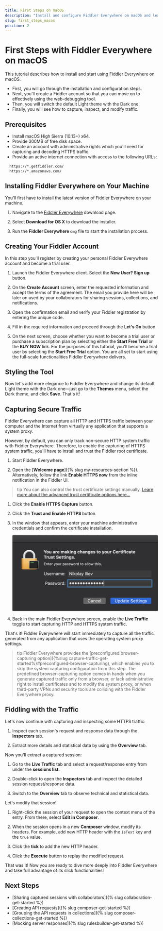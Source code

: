 ```yaml
---
title: First Steps on macOS
description: "Install and configure Fiddler Everywhere on macOS and learn how to capture, inspect, and modify the HTTPS traffic to analyze data effectively."
slug: first_steps_macos
position: 2
---
```


# First Steps with Fiddler Everywhere on macOS

This tutorial describes how to install and start using Fiddler Everywhere on macOS.

* First, you will go through the installation and configuration steps.
* Next, you'll create a Fiddler account so that you can move on to effectively using the web-debugging tool.
* Then, you will switch the default Light theme with the Dark one.
* Finally, you will see how to capture, inspect, and modify traffic.

## Prerequisites

- Install macOS High Sierra (10.13+) x64.
- Provide 300MB of free disk space.
- Create an account with administrative rights which you'll need for capturing and decoding HTTPS traffic.
- Provide an active internet connection with access to the following URLs:
```curl
  https://*.getfiddler.com/
  https://*.amazonaws.com/
```

## Installing Fiddler Everywhere on Your Machine

You'll first have to install the latest version of Fiddler Everywhere on your machine.

1. Navigate to the [Fiddler Everywhere](https://www.telerik.com/download/fiddler-everywhere) download page.

1. Select **Download for OS X** to download the installer.

1. Run the **Fiddler Everywhere** `dmg` file to start the installation process.

## Creating Your Fiddler Account

In this step you'll register by creating your personal Fiddler Everywhere account and become a trial user.   

1. Launch the Fiddler Everywhere client. Select the **New User? Sign up** button.

1. On the **Create Account** screen, enter the requested information and accept the terms of the agreement. The email you provide here will be later on used by your collaborators for sharing sessions, collections, and notifications.

1. Open the confirmation email and verify your Fiddler registration by entering the unique code.

1. Fill in the required information and proceed through the **Let's Go** button.

1. On the next screen, choose whether you want to become a trial user or purchase a subscription plan by selecting either the **Start Free Trial** or the **BUY NOW** link. For the purposes of this tutorial, you'll become a trial user by selecting the **Start Free Trial** option. You are all set to start using the full-scale functionalities Fiddler Everywhere delivers.

## Styling the Tool

Now let's add more elegance to Fiddler Everywhere and change its default Light theme with the Dark one&mdash;just go to the **Themes** menu, select the Dark theme, and click **Save**. That's it!

## Capturing Secure Traffic

Fiddler Everywhere can capture all HTTP and HTTPS traffic between your computer and the Internet from virtually any application that supports a system proxy.

However, by default, you can only track non-secure HTTP system traffic with Fiddler Everywhere. Therefore, to enable the capturing of HTTPS system traffic, you'll have to install and trust the Fiddler root certificate.



1. Start Fiddler Everywhere.

1. Open the [**Welcome page**]({% slug my-resources-section %}). Alternatively, follow the link **Enable HTTPS now** from the inline notification in the Fiddler UI.

  >tip You can also control the trust certificate settings manually. [Learn more about the advanced trust certificate options here...](#)

1. Click the **Enable HTTPS Capture** button. 

1. Click the **Trust and Enable HTTPS** button.

1. In the window that appears, enter your machine administrative credentials and confirm the certificate installation.

    ![Enter Keychain credentials to trust the root certificate](../images/settings/settings-https-mac-keychain.png)

1. Back in the main Fiddler Everywhere screen, enable the **Live Traffic** toggle to start capturing HTTP and HTTPS system traffic.

That's it! Fiddler Everywhere will start immediately to capture all the traffic generated from any application that uses the operating system proxy settings.

>tip Fiddler Everywhere provides the [preconfigured browser-capturing option]({%slug capture-traffic-get-started%}#preconfigured-browser-capturing), which enables you to skip the system capturing configuration from this step. The predefined browser-capturing option comes in handy when you generate captured traffic only from a browser, or lack administrative right to install certificates and to modify the system proxy, or when third-party VPNs and security tools are colliding with the Fiddler Everywhere proxy.

## Fiddling with the Traffic

Let's now continue with capturing and inspecting some HTTPS traffic:

1. Inspect each session's request and response data through the **Inspectors** tab.

1. Extract more details and statistical data by using the **Overview** tab.

Now you'll extract a captured session:

1. Go to the **Live Traffic** tab and select a request/response entry from under the **sessions list**.

1. Double-click to open the **Inspectors** tab and inspect the detailed session request/response data.

1. Switch to the **Overview** tab to observe technical and statistical data.

Let's modify that session!

1. Right-click the session of your request to open the context menu of the entry. From there, select **Edit in Composer**.

1. When the session opens in a new **Composer** window, modify its headers. For example, add new HTTP header with the `isTest` key and the `true` value.

1. Click the **tick** to add the new HTTP header.

1. Click the **Execute** button to replay the modified request.

That was it! Now you are ready to dive more deeply into Fiddler Everywhere and take full advantage of its slick functionalities!

## Next Steps

* [Sharing captured sessions with collaborators]({% slug collaboration-get-started %})
* [Creating API requests]({% slug composer-get-started %})
* [Grouping the API requests in collections]({% slug composer-collections-get-started %})
* [Mocking server responses]({% slug rulesbuilder-get-started %})

